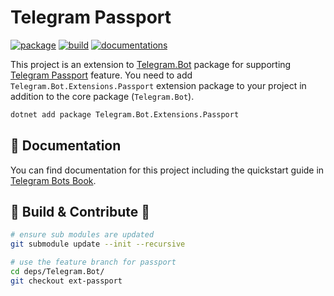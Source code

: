 # Telegram Passport

[![package](https://img.shields.io/nuget/v/Telegram.Bot.Extensions.Passport.svg?style=flat-square)](https://www.nuget.org/packages/Telegram.Bot.Extensions.Passport)
[![build](https://img.shields.io/appveyor/tests/pouladpld/telegram-bot-extensions-passport/master.svg?style=flat-square)](https://ci.appveyor.com/project/pouladpld/telegram-bot-extensions-passport)
[![documentations](https://img.shields.io/badge/docs-book-orange.svg?style=flat-square)](https://telegrambots.github.io/book/4/passport)

This project is an extension to [Telegram.Bot] package for supporting [Telegram Passport] feature.
You need to add `Telegram.Bot.Extensions.Passport` extension package to your project
in addition to the core package (`Telegram.Bot`).

```bash
dotnet add package Telegram.Bot.Extensions.Passport
```

## 📖 Documentation

You can find documentation for this project including the quickstart guide in [Telegram Bots Book].

## 🔨 Build & Contribute 👋

```bash
# ensure sub modules are updated
git submodule update --init --recursive

# use the feature branch for passport
cd deps/Telegram.Bot/
git checkout ext-passport
```

[Telegram.Bot]: https://github.com/TelegramBots/Telegram.Bot
[Telegram Passport]: https://telegram.org/blog/passport
[Telegram Bots Book]: https://telegrambots.github.io/book/4/passport
